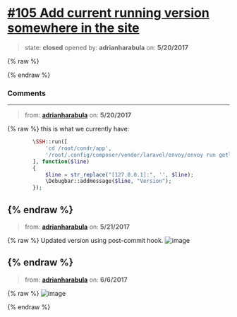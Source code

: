 # [\#105 Add current running version somewhere in the site](https://github.com/adrianharabula/condr/issues/105)

> state: **closed** opened by: **adrianharabula** on: **5/20/2017**

{% raw %}

{% endraw %}


### Comments

---
> from: [**adrianharabula**](https://github.com/adrianharabula/condr/issues/105#issuecomment-302895834) on: **5/20/2017**

{% raw %}
this is what we currently have:
```php
        \SSH::run([
            'cd /root/condr/app',
            '/root/.config/composer/vendor/laravel/envoy/envoy run getlastcommit',
        ], function($line)
        {
            $line = str_replace("[127.0.0.1]:", '', $line);
            \Debugbar::addmessage($line, "Version");
        });
```
{% endraw %}
---
> from: [**adrianharabula**](https://github.com/adrianharabula/condr/issues/105#issuecomment-302901474) on: **5/21/2017**

{% raw %}
Updated version using post-commit hook.
![image](https://cloud.githubusercontent.com/assets/2271038/26279619/4ad84154-3dc1-11e7-8824-1d9b79fce162.png)

{% endraw %}
---
> from: [**adrianharabula**](https://github.com/adrianharabula/condr/issues/105#issuecomment-306412509) on: **6/6/2017**

{% raw %}
![image](https://cloud.githubusercontent.com/assets/2271038/26819499/d14e082a-4aa7-11e7-9e8b-7b7387eadee0.png)

{% endraw %}
